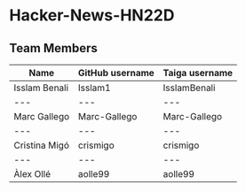 # Hacker-News-HN22D

## Team Members

| Name | GitHub username | Taiga username |
| --- | --- | --- |
| Isslam Benali | Isslam1 | IsslamBenali |
| --- | --- | --- |
| Marc Gallego | Marc-Gallego | Marc-Gallego |
| --- | --- | --- |
| Cristina Migó | crismigo | crismigo |
| --- | --- | --- |
| Àlex Ollé | aolle99 | aolle99 |

